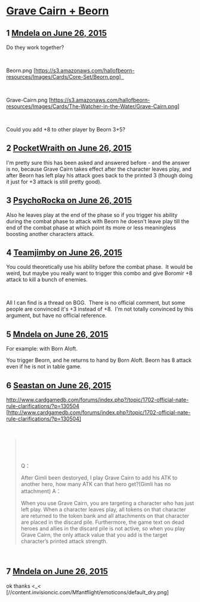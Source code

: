 # [Grave Cairn + Beorn](https://community.fantasyflightgames.com/topic/181216-grave-cairn-beorn/)

## 1 [Mndela on June 26, 2015](https://community.fantasyflightgames.com/topic/181216-grave-cairn-beorn/?do=findComment&comment=1672370)

Do they work together?

 

Beorn.png [https://s3.amazonaws.com/hallofbeorn-resources/Images/Cards/Core-Set/Beorn.png]  

 

Grave-Cairn.png [https://s3.amazonaws.com/hallofbeorn-resources/Images/Cards/The-Watcher-in-the-Water/Grave-Cairn.png]

 

Could you add +8 to other player by Beorn 3+5?

## 2 [PocketWraith on June 26, 2015](https://community.fantasyflightgames.com/topic/181216-grave-cairn-beorn/?do=findComment&comment=1672402)

I'm pretty sure this has been asked and answered before - and the answer is no, because Grave Cairn takes effect after the character leaves play, and after Beorn has left play his attack goes back to the printed 3 (though doing it just for +3 attack is still pretty good).

## 3 [PsychoRocka on June 26, 2015](https://community.fantasyflightgames.com/topic/181216-grave-cairn-beorn/?do=findComment&comment=1672408)

Also he leaves play at the end of the phase so if you trigger his ability during the combat phase to attack with Beorn he doesn't leave play till the end of the combat phase at which point its more or less meaningless boosting another characters attack. 

## 4 [Teamjimby on June 26, 2015](https://community.fantasyflightgames.com/topic/181216-grave-cairn-beorn/?do=findComment&comment=1672438)

You could theoretically use his ability before the combat phase.  It would be weird, but maybe you really want to trigger this combo and give Boromir +8 attack to kill a bunch of enemies.

 

All I can find is a thread on BGG.  There is no official comment, but some people are convinced it's +3 instead of +8.  I'm not totally convinced by this argument, but have no official reference.

## 5 [Mndela on June 26, 2015](https://community.fantasyflightgames.com/topic/181216-grave-cairn-beorn/?do=findComment&comment=1672642)

For example: with Born Aloft.

You trigger Beorn, and he returns to hand by Born Aloft. Beorn has 8 attack even if he is not in table game.

## 6 [Seastan on June 26, 2015](https://community.fantasyflightgames.com/topic/181216-grave-cairn-beorn/?do=findComment&comment=1672766)

http://www.cardgamedb.com/forums/index.php?/topic/1702-official-nate-rule-clarifications/?p=130504 [http://www.cardgamedb.com/forums/index.php?/topic/1702-official-nate-rule-clarifications/?p=130504]

 

>  
> 
>  
> 
> Q：
> 
> After Gimli been destoryed, I play Grave Cairn to add his ATK to another hero, how many ATK can that hero get?(Gimli has no attachment)
> A：
> 
> When you use Grave Cairn, you are targeting a character who has just left play. When a character leaves play, all tokens on that character are returned to the token bank and all attachments on that character are placed in the discard pile. Furthermore, the game text on dead heroes and allies in the discard pile is not active, so when you play Grave Cairn, the only attack value that you add is the target character’s printed attack strength.

 

## 7 [Mndela on June 26, 2015](https://community.fantasyflightgames.com/topic/181216-grave-cairn-beorn/?do=findComment&comment=1672803)

ok thanks <_< [//content.invisioncic.com/Mfantflight/emoticons/default_dry.png]

